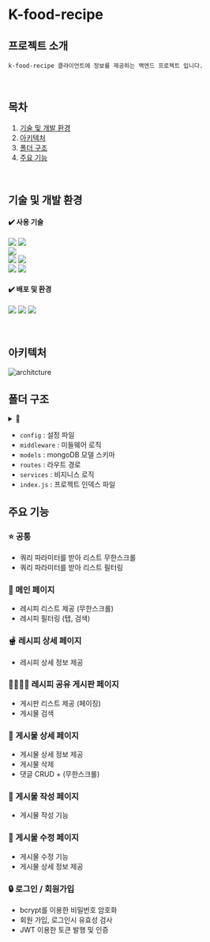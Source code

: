 # K-food-recipe

## 프로젝트 소개

```
k-food-recipe 클라이언트에 정보를 제공하는 백엔드 프로젝트 입니다.
```

</br>

## 목차

1. [기술 및 개발 환경](#기술-및-개발-환경)
2. [아키텍처](#아키텍처)
3. [폴더 구조](#폴더-구조)
4. [주요 기능](#주요-기능)

</br>

## 기술 및 개발 환경

#### ✔️ 사용 기술

<img src="https://img.shields.io/badge/Javascript-F7DF1E?style=for-the-badge&logo=javascript&logoColor=white"/> <img src="https://img.shields.io/badge/Node.js-339933?style=for-the-badge&logo=Node.js&logoColor=white"/>
</br>
<img src="https://img.shields.io/badge/Express.js-000000?style=for-the-badge&logo=Express&logoColor=white"/>
</br>
<img src="https://img.shields.io/badge/MongoDB-47A248?style=for-the-badge&logo=MongoDB&logoColor=white"/> <img src="https://img.shields.io/badge/Mongoose-880000?style=for-the-badge&logo=Mongoose&logoColor=white"/>
</br>
<img src="https://img.shields.io/badge/JWT-000000?style=for-the-badge&logo=jsonwebtokens&logoColor=white"/> <img src="https://img.shields.io/badge/Bcrypt-003A70?style=for-the-badge&logo=letsencrypt&logoColor=white"/>
</br>

#### ✔️ 배포 및 환경

<img src="https://img.shields.io/badge/git-F05032?style=for-the-badge&logo=git&logoColor=white"/> <img src="https://img.shields.io/badge/github-181717?style=for-the-badge&logo=github&logoColor=white"/> <img src="https://img.shields.io/badge/Cloud Type-000000?style=for-the-badge&logologoColor=white"/>

<br>

## 아키텍처

![architcture](https://github.com/dv-yeop920/k-food-recipe-FE/assets/104065347/cf5c1d6e-fc16-43b4-89fa-8265b025afab)
<br>

## 폴더 구조

<details>
<summary>📁</summary>
<div>

```
📦config
 ┗ 📜database.js
📦middleware
 ┗ 📜auth.js
📦models
 ┣ 📜comment.model.js
 ┣ 📜notice-board.model.js
 ┣ 📜recipe.model.js
 ┗ 📜user.model.js
📦routes
 ┣ 📜comment.route.js
 ┣ 📜post.route.js
 ┣ 📜recipe.route.js
 ┗ 📜user.route.js
📦services
 ┣ 📜comment.services.js
 ┣ 📜post.services.js
 ┣ 📜recipe.services.js
 ┗ 📜user.services.js
📜index.js
```

</div>
</details>

- `config` : 설정 파일
- `middleware` : 미들웨어 로직
- `models` : mongoDB 모델 스키마
- `routes` : 라우트 경로
- `services` : 비지니스 로직
- `index.js` : 프로젝트 인덱스 파일
  <br>

## 주요 기능

### ⭐️ 공통

- 쿼리 파라미터를 받아 리스트 무한스크롤
- 쿼리 파라미터를 받아 리스트 필터링

### 📃 메인 페이지

- 레시피 리스트 제공 (무한스크롤)
- 레시피 필터링 (탭, 검색)

### 🫕 레시피 상세 페이지

- 레시피 상세 정보 제공

### 👩‍👩‍👧‍👦 레시피 공유 게시판 페이지

- 게시판 리스트 제공 (페이징)
- 게시물 검색

### 📜 게시물 상세 페이지

- 게시물 상세 정보 제공
- 게시물 삭제
- 댓글 CRUD + (무한스크롤)

### 📝 게시물 작성 페이지

- 게시물 작성 기능

### 📝 게시물 수정 페이지

- 게시물 수정 기능
- 게시물 상세 정보 제공

### 🔒 로그인 / 회원가입

- bcrypt를 이용한 비밀번호 암호화
- 회원 가입, 로그인시 유효성 검사
- JWT 이용한 토큰 발행 및 인증
  <br>
